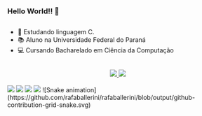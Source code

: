 ### Hello World!! 👋
  ##
- 🌱 Estudando linguagem C.
- 📚 Aluno na Universidade Federal do Paraná
- 💻 Cursando Bacharelado em Ciência da Computação
 ##
<div align="center">
  <a href="https://github.com/AndrewsRoman">
  <img height="120em" src="https://github-readme-stats.vercel.app/api?username=AndrewsRoman&show_icons=true&theme=cobalt&include_all_commits=true&count_private=true"/>
  <img height="120em" src="https://github-readme-stats.vercel.app/api/top-langs/?username=AndrewsRoman&layout=compact&langs_count=7&theme=cobalt"/>
</div>
 <br> 
<div> 
  <a href="https://www.instagram.com/andrews.roman/" target="_blank"><img src="https://img.shields.io/badge/-Instagram-%23E4405F?style=for-the-badge&logo=instagram&logoColor=white" target="_blank"></a>
 	<a href="https://www.twitch.tv/zutthor" target="_blank"><img src="https://img.shields.io/badge/Twitch-9146FF?style=for-the-badge&logo=twitch&logoColor=white" target="_blank"></a>
  <a href = "mailto:gitdoandrews@gmail.com"><img src="https://img.shields.io/badge/-Gmail-%23333?style=for-the-badge&logo=gmail&logoColor=white" target="_blank"></a>
  <a href="https://www.linkedin.com/in/andrews-pinheiro-roman-de-araujo-7a70b6251/" target="_blank"><img src="https://img.shields.io/badge/-LinkedIn-%230077B5?style=for-the-badge&logo=linkedin&logoColor=white" target="_blank"></a> 
 ![Snake animation](https://github.com/rafaballerini/rafaballerini/blob/output/github-contribution-grid-snake.svg)
</div>
